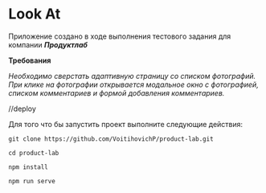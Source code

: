 # Look At

Приложение создано в ходе выполнения тестового задания для компании ***Продуктлаб***

**Требования**

*Необходимо сверстать адаптивную страницу со списком фотографий.
При клике на фотографии открывается модальное окно с фотографией,
списком комментариев и формой добавления комментариев.*

//deploy

Для того что бы запустить проект выполните следующие действия:

`git clone https://github.com/VoitihovichP/product-lab.git`

`cd product-lab`

`npm install`

`npm run serve`
